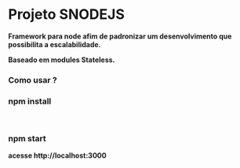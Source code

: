 <h1><b>Projeto SNODEJS<b></h1>

Framework para node afim de padronizar um desenvolvimento
que possibilita a escalabilidade.

Baseado em modules Stateless.

<h3><b>Como usar ?</b></h3>

<h3>npm install</h3>
</br>
<h3>npm start</h3>

<b>acesse http://localhost:3000</b>

